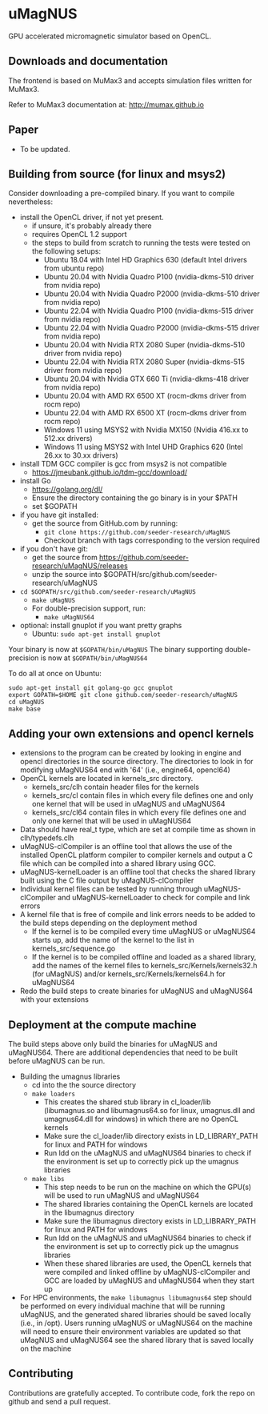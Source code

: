 uMagNUS
======

GPU accelerated micromagnetic simulator based on OpenCL.


Downloads and documentation
---------------------------

The frontend is based on MuMax3 and accepts simulation files written for MuMax3.

Refer to MuMax3 documentation at:
http://mumax.github.io


Paper
-----

- To be updated.


Building from source (for linux and msys2)
--------------------

Consider downloading a pre-compiled binary. If you want to compile nevertheless:

  * install the OpenCL driver, if not yet present.
    - if unsure, it's probably already there
    - requires OpenCL 1.2 support
    - the steps to build from scratch to running the tests were tested on the following setups:
        - Ubuntu 18.04 with Intel HD Graphics 630 (default Intel drivers from ubuntu repo)
        - Ubuntu 20.04 with Nvidia Quadro P100 (nvidia-dkms-510 driver from nvidia repo)
        - Ubuntu 20.04 with Nvidia Quadro P2000 (nvidia-dkms-510 driver from nvidia repo)
        - Ubuntu 22.04 with Nvidia Quadro P100 (nvidia-dkms-515 driver from nvidia repo)
        - Ubuntu 22.04 with Nvidia Quadro P2000 (nvidia-dkms-515 driver from nvidia repo)
        - Ubuntu 20.04 with Nvidia RTX 2080 Super (nvidia-dkms-510 driver from nvidia repo)
        - Ubuntu 22.04 with Nvidia RTX 2080 Super (nvidia-dkms-515 driver from nvidia repo)
        - Ubuntu 20.04 with Nvidia GTX 660 Ti (nvidia-dkms-418 driver from nvidia repo)
        - Ubuntu 20.04 with AMD RX 6500 XT (rocm-dkms driver from rocm repo)
        - Ubuntu 22.04 with AMD RX 6500 XT (rocm-dkms driver from rocm repo)
        - Windows 11 using MSYS2 with Nvidia MX150 (Nvidia 416.xx to 512.xx drivers)
        - Windows 11 using MSYS2 with Intel UHD Graphics 620 (Intel 26.xx to 30.xx drivers)
  * install TDM GCC compiler is gcc from msys2 is not compatible
    - https://jmeubank.github.io/tdm-gcc/download/
  * install Go 
    - https://golang.org/dl/
    - Ensure the directory containing the go binary is in your $PATH
    - set $GOPATH
  * if you have git installed:
    - get the source from GitHub.com by running:
        - `git clone https://github.com/seeder-research/uMagNUS`
        - Checkout branch with tags corresponding to the version required
  * if you don't have git:
    - get the source from https://github.com/seeder-research/uMagNUS/releases
    - unzip the source into $GOPATH/src/github.com/seeder-research/uMagNUS
  * `cd $GOPATH/src/github.com/seeder-research/uMagNUS`
    - `make uMagNUS`
    - For double-precision support, run:
        - `make uMagNUS64`
  * optional: install gnuplot if you want pretty graphs
    - Ubuntu: `sudo apt-get install gnuplot`

Your binary is now at `$GOPATH/bin/uMagNUS`
The binary supporting double-precision is now at `$GOPATH/bin/uMagNUS64`

To do all at once on Ubuntu:
```
sudo apt-get install git golang-go gcc gnuplot
export GOPATH=$HOME git clone github.com/seeder-research/uMagNUS
cd uMagNUS
make base
```

Adding your own extensions and opencl kernels
------------
  * extensions to the program can be created by looking in engine and opencl
    directories in the source directory. The directories to look in for
    modifying uMagNUS64 end with '64' (i.e., engine64, opencl64)
  * OpenCL kernels are located in kernels_src directory.
    - kernels_src/clh contain header files for the kernels
    - kernels_src/cl contain files in which every file defines one and only
      one kernel that will be used in uMagNUS and uMagNUS64
    - kernels_src/cl64 contain files in which every file defines one and only
      one kernel that will be used in uMagNUS64
  * Data should have real_t type, which are set at compile time as shown in
    clh/typedefs.clh
  * uMagNUS-clCompiler is an offline tool that allows the use of the
    installed OpenCL platform compiler to compiler kernels and output a C
    file which can be compiled into a shared library using GCC.
  * uMagNUS-kernelLoader is an offline tool that checks the shared library
    built using the C file output by uMagNUS-clCompiler
  * Individual kernel files can be tested by running through
    uMagNUS-clCompiler and uMagNUS-kernelLoader to check for compile and link
    errors
  * A kernel file that is free of compile and link errors needs to be added
    to the build steps depending on the deployment method
    - If the kernel is to be compiled every time uMagNUS or uMagNUS64 starts
      up, add the name of the kernel to the list in
      kernels_src/sequence.go
    - If the kernel is to be compiled offline and loaded as a shared library,
      add the names of the kernel files to kernels_src/Kernels/kernels32.h
      (for uMagNUS) and/or kernels_src/Kernels/kernels64.h for uMagNUS64
  * Redo the build steps to create binaries for uMagNUS and uMagNUS64 with
    your extensions

Deployment at the compute machine
------------
The build steps above only build the binaries for uMagNUS and uMagNUS64. There
are additional dependencies that need to be built before uMagNUS can be run.
  * Building the umagnus libraries
    - cd into the the source directory
    - `make loaders`
        - This creates the shared stub library in cl_loader/lib (libumagnus.so
          and libumagnus64.so for linux, umagnus.dll and umagnus64.dll for
          windows) in which there are no OpenCL kernels
        - Make sure the cl_loader/lib directory exists in LD_LIBRARY_PATH for
          linux and PATH for windows
        - Run ldd on the uMagNUS and uMagNUS64 binaries to check if the
          environment is set up to correctly pick up the umagnus libraries
    - `make libs`
        - This step needs to be run on the machine on which the GPU(s) will be
          used to run uMagNUS and uMagNUS64
        - The shared libraries containing the OpenCL kernels are located in
          the libumagnus directory
        - Make sure the libumagnus directory exists in LD_LIBRARY_PATH for
          linux and PATH for windows
        - Run ldd on the uMagNUS and uMagNUS64 binaries to check if the
          environment is set up to correctly pick up the umagnus libraries
        - When these shared libraries are used, the OpenCL kernels that were
          compiled and linked offline by uMagNUS-clCompiler and GCC are
          loaded by uMagNUS and uMagNUS64 when they start up
  * For HPC environments, the `make libumagnus libumagnus64` step should be
    performed on every individual machine that will be running uMagNUS, and
    the generated shared libraries should be saved locally (i.e., in /opt).
    Users running uMagNUS or uMagNUS64 on the machine will need to ensure
    their environment variables are updated so that uMagNUS and uMagNUS64
    see the shared library that is saved locally on the machine

Contributing
------------

Contributions are gratefully accepted. To contribute code, fork the repo on github and send a pull request.
